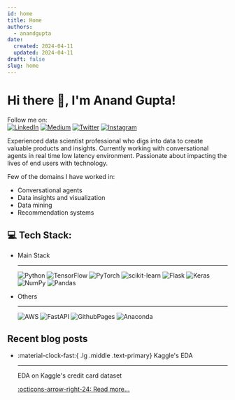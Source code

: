 ```yaml
---
id: home
title: Home
authors:
  - anandgupta
date:
  created: 2024-04-11 
  updated: 2024-04-11
draft: false
slug: home
---
```


# Hi there 👋, I'm Anand Gupta!
Follow me on:<br>
[![LinkedIn](https://img.shields.io/badge/LinkedIn-%230077B5.svg?logo=linkedin&logoColor=white)](https://linkedin.com/in/anand-gupta-1202) [![Medium](https://img.shields.io/badge/Medium-12100E?logo=medium&logoColor=white)](https://medium.com/@anand.gupta1202) [![Twitter](https://img.shields.io/badge/X-black.svg?logo=X&logoColor=white)](https://x.com/AnandGupta1202) [![Instagram](https://img.shields.io/badge/Instagram-%23E4405F.svg?logo=Instagram&logoColor=white)](https://instagram.com/habitcodes)

Experienced data scientist professional who digs into data to create valuable products and insights. Currently working with conversational agents in real time low latency environment. Passionate about impacting the lives of end users with technology. 

Few of the domains I have worked in:

  - Conversational agents
  - Data insights and visualization
  - Data mining
  - Recommendation systems

## 💻 Tech Stack:
<div class="grid cards" markdown>

-   Main Stack

    ---
    ![Python](https://img.shields.io/badge/python-3670A0?style=for-the-badge&logo=python&logoColor=ffdd54) ![TensorFlow](https://img.shields.io/badge/TensorFlow-%23FF6F00.svg?style=for-the-badge&logo=TensorFlow&logoColor=white) ![PyTorch](https://img.shields.io/badge/PyTorch-%23EE4C2C.svg?style=for-the-badge&logo=PyTorch&logoColor=white) ![scikit-learn](https://img.shields.io/badge/scikit--learn-%23F7931E.svg?style=for-the-badge&logo=scikit-learn&logoColor=white) ![Flask](https://img.shields.io/badge/flask-%23000.svg?style=for-the-badge&logo=flask&logoColor=white) ![Keras](https://img.shields.io/badge/Keras-%23D00000.svg?style=for-the-badge&logo=Keras&logoColor=white) ![NumPy](https://img.shields.io/badge/numpy-%23013243.svg?style=for-the-badge&logo=numpy&logoColor=white) ![Pandas](https://img.shields.io/badge/pandas-%23150458.svg?style=for-the-badge&logo=pandas&logoColor=white)

    <!-- [:octicons-arrow-right-24: Getting started](#) -->

-   Others

    ---

    ![AWS](https://img.shields.io/badge/AWS-%23FF9900.svg?style=for-the-badge&logo=amazon-aws&logoColor=white) ![FastAPI](https://img.shields.io/badge/FastAPI-005571?style=for-the-badge&logo=fastapi) ![GithubPages](https://img.shields.io/badge/github%20pages-121013?style=for-the-badge&logo=github&logoColor=white) ![Anaconda](https://img.shields.io/badge/Anaconda-%2344A833.svg?style=for-the-badge&logo=anaconda&logoColor=white)
</div>


## Recent blog posts

<div class="grid cards" markdown>

-   :material-clock-fast:{ .lg .middle .text-primary} Kaggle's EDA

    ---
    EDA on Kaggle's credit card dataset

    [:octicons-arrow-right-24: Read more...](blog/posts/Kaggle’s-Credit-Card-Fraud-Dataset.md)

</div>